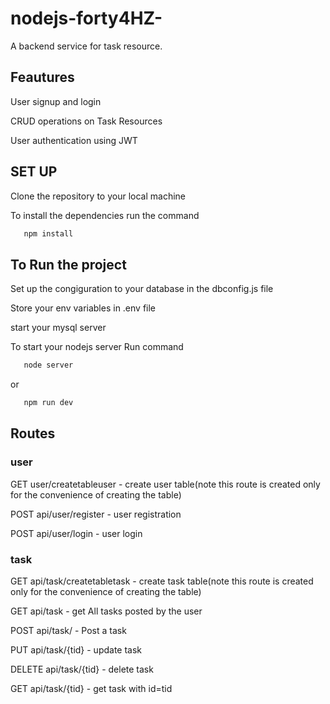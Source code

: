 # nodejs-forty4HZ-

A backend service for task resource.


## Feautures
 User signup and login

 CRUD operations on Task Resources
 
 User authentication using JWT

## SET UP
Clone the repository to your local machine

 To install the dependencies run the command
 ```bash 
    npm install
```



## To Run the project 
Set up the congiguration to your database in the dbconfig.js file

Store your env variables in .env file

start your mysql server

To start your nodejs server 
Run command
 ```bash 
    node server
```
or 
 ```bash 
    npm run dev
```
## Routes
### user
 GET user/createtableuser - create user table(note this route is created only for the convenience of creating the table)

 POST api/user/register - user registration

 POST api/user/login - user login

### task
 GET api/task/createtabletask - create task table(note this route is created only for the convenience of creating the table)

 GET api/task - get All tasks posted by the user

 POST api/task/ - Post a task

 PUT api/task/{tid} - update task 

 DELETE api/task/{tid} - delete task 

 GET api/task/{tid} - get task with id=tid

